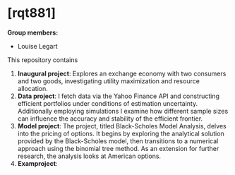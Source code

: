 # \[rqt881\]

**Group members:**
- Louise Legart

This repository contains  
1. **Inaugural project**: Explores an exchange economy with two consumers and two goods, investigating utility maximization and resource allocation.
2. **Data project**: I fetch data via the Yahoo Finance API and constructing efficient portfolios under conditions of estimation uncertainty. Additionally employing simulations I examine how different sample sizes can influence the accuracy and stability of the efficient frontier.
3. **Model project**: The project, titled Black-Scholes Model Analysis, delves into the pricing of options. It begins by exploring the analytical solution provided by the Black-Scholes model, then transitions to a numerical approach using the binomial tree method. As an extension for further research, the analysis looks at American options.
4. **Examproject**:


